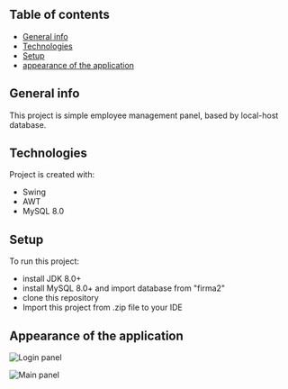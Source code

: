 ## Table of contents
* [General info](#general-info)
* [Technologies](#technologies)
* [Setup](#setup)
* [appearance of the application](#appearance-of-the-application)

## General info
This project is simple employee management panel, based by local-host database.
	
## Technologies
Project is created with:
* Swing
* AWT
* MySQL 8.0
	
## Setup
To run this project:
 * install JDK 8.0+
 * install MySQL 8.0+ and import database from "firma2"
 * clone this repository
 * Import this project from .zip file to your IDE
 
## Appearance of the application

![Login panel](../master/image/Login3.png)


![Main panel](../master/image/Login.png)
